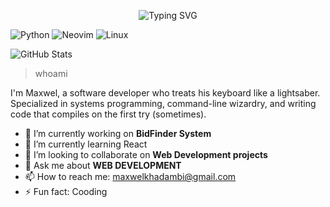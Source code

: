 <p align="center"> <img src="https://readme-typing-svg.herokuapp.com?font=Fira+Code&pause=1000&color=00FF00&center=true&vCenter=true&width=435&lines=Hey+there+%F0%9F%91%8B+I'm Maxwel;I+write+code+like+it's+cyberpunk+2077;Terminal+is+my+natural+habitat;Linux+%7C+C+%7C+Vim+%7C+Open+Source+Addict" alt="Typing SVG" /> </p>

![Python](https://img.shields.io/badge/-Python-3776AB?style=flat&logo=python&logoColor=white)
![Neovim](https://img.shields.io/badge/-Neovim-57A143?style=flat&logo=neovim&logoColor=white)
![Linux](https://img.shields.io/badge/-Linux-FCC624?style=flat&logo=linux&logoColor=black)

![GitHub Stats](https://github-readme-stats.vercel.app/api?username=Epaphrus&show_icons=true&theme=tokyonight)

> whoami
> 
I'm Maxwel, a software developer who treats his keyboard like a lightsaber.
Specialized in systems programming, command-line wizardry, and writing code that
compiles on the first try (sometimes).

- 🔭 I’m currently working on **BidFinder System**
- 🌱 I’m currently learning React
- 👯 I’m looking to collaborate on **Web Development projects**
- 💬 Ask me about **WEB DEVELOPMENT**
- 📫 How to reach me: maxwelkhadambi@gmail.com
- ⚡ Fun fact: Cooding
<!-- - 😄 Pronouns: ... -->
<!-- - 🤔 I’m looking for help with ... -->

